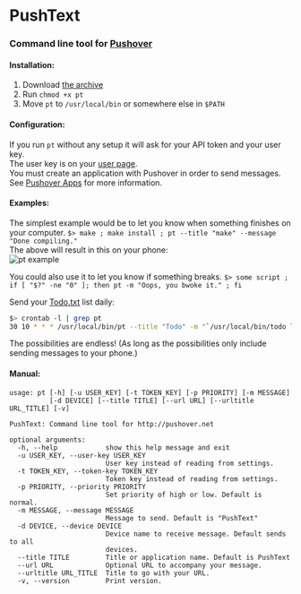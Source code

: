# PushText
### Command line tool for [Pushover](http://pushover.net)  
#### Installation:
1. Download [the archive](https://github.com/robotmachine/PushText/tarball/master)  
2. Run `chmod +x pt`
3. Move `pt` to `/usr/local/bin` or somewhere else in `$PATH`

#### Configuration:

If you run `pt` without any setup it will ask for your API token and your user key.  
The user key is on your [user page](http://pushover.net).  
You must create an application with Pushover in order to send messages.  
See [Pushover Apps](https://pushover.net/apps) for more information.  

#### Examples:

The simplest example would be to let you know when something finishes on your computer.
`$> make ; make install ; pt --title "make" --message "Done compiling."`  
The above will result in this on your phone:  
![pt example](http://mlkshk.com/r/L2TK.jpg "pt example")

You could also use it to let you know if something breaks.
`$> some script ; if [ "$?" -ne "0" ]; then pt -m "Oops, you bwoke it." ; fi`

Send your [Todo.txt](https://github.com/ginatrapani/todo.txt-cli) list daily:
```bash
$> crontab -l | grep pt
30 10 * * * /usr/local/bin/pt --title "Todo" -m "`/usr/local/bin/todo ls`" -d iphone
```
  
The possibilities are endless! (As long as the possibilities only include sending messages to your phone.)  

#### Manual:  
```
usage: pt [-h] [-u USER_KEY] [-t TOKEN_KEY] [-p PRIORITY] [-m MESSAGE]
          [-d DEVICE] [--title TITLE] [--url URL] [--urltitle URL_TITLE] [-v]

PushText: Command line tool for http://pushover.net

optional arguments:
  -h, --help            show this help message and exit
  -u USER_KEY, --user-key USER_KEY
                        User key instead of reading from settings.
  -t TOKEN_KEY, --token-key TOKEN_KEY
                        Token key instead of reading from settings.
  -p PRIORITY, --priority PRIORITY
                        Set priority of high or low. Default is normal.
  -m MESSAGE, --message MESSAGE
                        Message to send. Default is "PushText"
  -d DEVICE, --device DEVICE
                        Device name to receive message. Default sends to all
                        devices.
  --title TITLE         Title or application name. Default is PushText
  --url URL             Optional URL to accompany your message.
  --urltitle URL_TITLE  Title to go with your URL.
  -v, --version         Print version.
```
